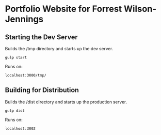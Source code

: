 # Portfolio Website for Forrest Wilson-Jennings

## Starting the Dev Server

Builds the /tmp directory and starts up the dev server.

```
gulp start
```

Runs on:

```
localhost:3000/tmp/
```

## Building for Distribution

Builds the /dist directory and starts up the production server.

```
gulp dist
```

Runs on:

```
localhost:3002
```
